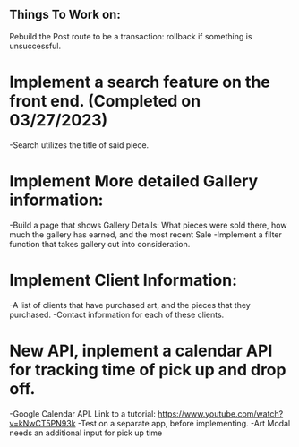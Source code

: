 ## Things To Work on:
Rebuild the Post route to be a transaction: rollback if something is unsuccessful. 

# Implement a search feature on the front end. (Completed on 03/27/2023)
  -Search utilizes the title of said piece.

# Implement More detailed Gallery information:
  -Build a page that shows Gallery Details: What pieces were sold there, how much the gallery has earned, and the most recent Sale
  -Implement a filter function that takes gallery cut into consideration. 

# Implement Client Information:
  -A list of clients that have purchased art, and the pieces that they purchased. 
  -Contact information for each of these clients. 

# New API, inplement a calendar API for tracking time of pick up and drop off. 
  -Google Calendar API. Link to a tutorial: https://www.youtube.com/watch?v=kNwCT5PN93k
  -Test on a separate app, before implementing. 
  -Art Modal needs an additional input for pick up time